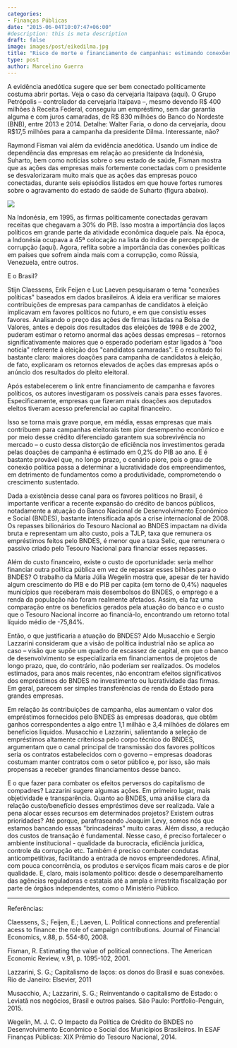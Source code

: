 ```yaml
---
categories:
- Finanças Públicas
date: "2015-06-04T10:07:47+06:00"
#description: this is meta description
draft: false
image: images/post/eikedilma.jpg
title: "Risco de morte e financiamento de campanhas: estimando conexões políticas"
type: post
author: Marcelino Guerra
---
```


A evidência anedótica sugere que ser bem conectado politicamente costuma abrir portas. Veja o caso da cervejaria Itaipava (aqui). O Grupo Petrópolis – controlador da cervejaria Itaipava –, mesmo devendo R$ 400 milhões à Receita Federal, conseguiu um empréstimo, sem dar garantia alguma e com juros camaradas, de R$ 830 milhões do Banco do Nordeste (BNB), entre 2013 e 2014. Detalhe: Walter Faria, o dono da cervejaria, doou R$17,5 milhões para a campanha da presidente Dilma. Interessante, não?

Raymond Fisman vai além da evidência anedótica. Usando um índice de dependência das empresas em relação ao presidente da Indonésia, Suharto, bem como notícias sobre o seu estado de saúde, Fisman mostra que as ações das empresas mais fortemente conectadas com o presidente se desvalorizaram muito mais que as ações das empresas pouco conectadas, durante seis episódios listados em que houve fortes rumores sobre o agravamento do estado de saúde de Suharto (figura abaixo).

![](../../images/post/suharto.bmp)

Na Indonésia, em 1995, as firmas politicamente conectadas geravam receitas que chegavam a 30% do PIB. Isso mostra a importância dos laços políticos em grande parte da atividade econômica daquele país. Na época, a Indonésia ocupava a 45ª colocação na lista do índice de percepção de corrupção (aqui). Agora, reflita sobre a importância das conexões políticas em países que sofrem ainda mais com a corrupção, como Rússia, Venezuela, entre outros.

E o Brasil?

Stijn Claessens, Erik Feijen e Luc Laeven pesquisaram o tema "conexões políticas" baseados em dados brasileiros. A ideia era verificar se maiores contribuições de empresas para campanhas de candidatos à eleição implicavam em favores políticos no futuro, e em que consistiu esses favores. Analisando o preço das ações de firmas listadas na Bolsa de Valores, antes e depois dos resultados das eleições de 1998 e de 2002, puderam estimar o retorno anormal das ações dessas empresas – retornos significativamente maiores que o esperado poderiam estar ligados à "boa notícia" referente à eleição dos "candidatos camaradas". E o resultado foi bastante claro: maiores doações para campanha de candidatos à eleição, de fato, explicaram os retornos elevados de ações das empresas após o anúncio dos resultados do pleito eleitoral.

Após estabelecerem o link entre financiamento de campanha e favores políticos, os autores investigaram os possíveis canais para esses favores. Especificamente, empresas que fizeram mais doações aos deputados eleitos tiveram acesso preferencial ao capital financeiro.

Isso se torna mais grave porque, em média, essas empresas que mais contribuem para campanhas eleitorais tem pior desempenho econômico e por meio desse crédito diferenciado garantem sua sobrevivência no mercado – o custo dessa distorção de eficiência nos investimentos gerada pelas doações de campanha é estimado em 0,2% do PIB ao ano. E é bastante provável que, no longo prazo, o cenário piore, pois o grau de conexão política passa a determinar a lucratividade dos empreendimentos, em detrimento de fundamentos como a produtividade, comprometendo o crescimento sustentado.

Dada a existência desse canal para os favores políticos no Brasil, é importante verificar a recente expansão do crédito de bancos públicos, notadamente a atuação do Banco Nacional de Desenvolvimento Econômico e Social (BNDES), bastante intensificada após a crise internacional de 2008. Os repasses bilionários do Tesouro Nacional ao BNDES impactam na dívida bruta e representam um alto custo, pois a TJLP, taxa que remunera os empréstimos feitos pelo BNDES, é menor que a taxa Selic, que remunera o passivo criado pelo Tesouro Nacional para financiar esses repasses.

Além do custo financeiro, existe o custo de oportunidade: seria melhor financiar outra política pública em vez de repassar esses bilhões para o BNDES? O trabalho da Maria Júlia Wegelin mostra que, apesar de ter havido algum crescimento do PIB e do PIB per capita (em torno de 0,4%) naqueles municípios que receberam mais desembolsos do BNDES, o emprego e a renda da população não foram realmente afetados. Assim, ela faz uma comparação entre os benefícios gerados pela atuação do banco e o custo que o Tesouro Nacional incorre ao financiá-lo, encontrando um retorno total líquido médio de -75,84%.

Então, o que justificaria a atuação do BNDES? Aldo Musacchio e Sergio Lazzarini consideram que a visão de política industrial não se aplica ao caso – visão que supõe um quadro de escassez de capital, em que o banco de desenvolvimento se especializaria em financiamentos de projetos de longo prazo, que, do contrário, não poderiam ser realizados. Os modelos estimados, para anos mais recentes, não encontram efeitos significativos dos empréstimos do BNDES no investimento ou lucratividade das firmas. Em geral, parecem ser simples transferências de renda do Estado para grandes empresas.

Em relação às contribuições de campanha, elas aumentam o valor dos empréstimos fornecidos pelo BNDES às empresas doadoras, que obtêm ganhos correspondentes a algo entre 1,1 milhão e 3,4 milhões de dólares em benefícios líquidos. Musacchio e Lazzarini, salientando a seleção de empréstimos altamente criteriosa pelo corpo técnico do BNDES, argumentam que o canal principal de transmissão dos favores políticos seria os contratos estabelecidos com o governo – empresas doadoras costumam manter contratos com o setor público e, por isso, são mais propensas a receber grandes financiamentos desse banco.

E o que fazer para combater os efeitos perversos do capitalismo de compadres? Lazzarini sugere algumas ações. Em primeiro lugar, mais objetividade e transparência. Quanto ao BNDES, uma análise clara da relação custo/benefício desses empréstimos deve ser realizada. Vale a pena alocar esses recursos em determinados projetos? Existem outras prioridades? Até porque, parafraseando Joaquim Levy, somos nós que estamos bancando essas "brincadeiras" muito caras. Além disso, a redução dos custos de transação é fundamental. Nesse caso, é preciso fortalecer o ambiente institucional - qualidade da burocracia, eficiência jurídica, controle da corrupção etc. Também é preciso combater condutas anticompetitivas, facilitando a entrada de novos empreendedores. Afinal, com pouca concorrência, os produtos e serviços ficam mais caros e de pior qualidade. E, claro, mais isolamento político: desde o desemparelhamento das agências reguladoras e estatais até a ampla e irrestrita fiscalização por parte de órgãos independentes, como o Ministério Público.

---

Referências:

Claessens, S.; Feijen, E.; Laeven, L. Political connections and preferential acess to finance: the role of campaign contributions. Journal of Financial Economics, v.88, p. 554-80, 2008.

Fisman, R. Estimating the value of political connections. The American Economic Review, v.91, p. 1095-102, 2001.

Lazzarini, S. G.; Capitalismo de laços: os donos do Brasil e suas conexões. Rio de Janeiro: Elsevier, 2011

Musacchio, A.; Lazzarini, S. G.; Reinventando o capitalismo de Estado: o Leviatã nos negócios, Brasil e outros países. São Paulo: Portfolio-Penguin, 2015.

​Wegelin, M. J. C. O Impacto da Política de Crédito do BNDES no Desenvolvimento Econômico e Social dos Municípios Brasileiros. In ESAF Finanças Públicas: XIX Prêmio do Tesouro Nacional, 2014.
